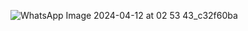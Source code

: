 ![WhatsApp Image 2024-04-12 at 02 53 43_c32f60ba](https://github.com/Falcon-jpg/News_App/assets/109679302/ab622aaf-cc3a-4da8-9c29-3bdd568bff49)
